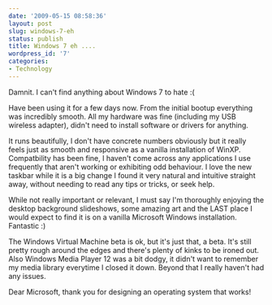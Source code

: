```yaml
---
date: '2009-05-15 08:58:36'
layout: post
slug: windows-7-eh
status: publish
title: Windows 7 eh ....
wordpress_id: '7'
categories:
- Technology
---
```


Damnit. I can't find anything about Windows 7 to hate :(

Have been using it for a few days now. From the initial bootup everything was incredibly smooth. All my hardware was fine (including my USB wireless adapter), didn't need to install software or drivers for anything.

It runs beautifully, I don't have concrete numbers obviously but it really feels just as smooth and responsive as a vanilla installation of WinXP. Compatbility has been fine, I haven't come across any applications I use frequently that aren't working or exhibiting odd behaviour. I love the new taskbar while it is a big change I found it very natural and intuitive straight away, without needing to read any tips or tricks, or seek help.

While not really important or relevant, I must say I'm thoroughly enjoying the desktop background slideshows, some amazing art and the LAST place I would expect to find it is on a vanilla Microsoft Windows installation. Fantastic :)

The Windows Virtual Machine beta is ok, but it's just that, a beta. It's still pretty rough around the edges and there's plenty of kinks to be ironed out. Also Windows Media Player 12 was a bit dodgy, it didn't want to remember my media library everytime I closed it down. Beyond that I really haven't had any issues.

Dear Microsoft, thank you for designing an operating system that works!
